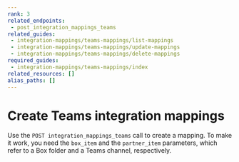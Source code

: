 ```yaml
---
rank: 3
related_endpoints:
 - post_integration_mappings_teams
related_guides:
 - integration-mappings/teams-mappings/list-mappings
 - integration-mappings/teams-mappings/update-mappings
 - integration-mappings/teams-mappings/delete-mappings
required_guides:
 - integration-mappings/teams-mappings/index
related_resources: []
alias_paths: []
---
```

# Create Teams integration mappings

Use the `POST integration_mappings_teams` call to create a mapping.
To make it work, you need the `box_item` and the `partner_item` parameters,
which refer to a Box folder and a Teams channel, respectively.

<Samples id='post_integration_mappings_teams' />